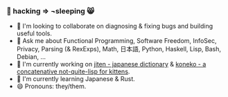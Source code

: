 ### 🌈 hacking ⇒ ¬sleeping 😸

- 👯 I'm looking to collaborate on diagnosing & fixing bugs and building useful tools.
- 💬 Ask me about Functional Programming, Software Freedom, InfoSec, Privacy, Parsing (& RexExps), Math, 日本語, Python, Haskell, Lisp, Bash, Debian, ...
- 🔭 I'm currently working on [jiten - japanese dictionary](https://github.com/obfusk/jiten)
     & [koneko - a concatenative not-quite-lisp for kittens](https://github.com/obfusk/koneko).
- 🌱 I'm currently learning Japanese & Rust.
- 😄 Pronouns: they/them.
